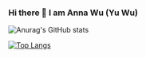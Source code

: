 ### Hi there 👋 I am Anna Wu (Yu Wu)

![Anurag's GitHub stats](https://github-readme-stats.vercel.app/api?username=Yurawoo&hide=contribs,prs)

[![Top Langs](https://github-readme-stats.vercel.app/api/top-langs/?username=Yurawoo&layout=compact)](https://github.com/anuraghazra/github-readme-stats)



<!--
**Yurawoo/Yurawoo** is a ✨ _special_ ✨ repository because its `README.md` (this file) appears on your GitHub profile.

Here are some ideas to get you started:

- 🔭 I’m currently working on ...
- 🌱 I’m currently learning ...
- 👯 I’m looking to collaborate on ...
- 🤔 I’m looking for help with ...
- 💬 Ask me about ...
- 📫 How to reach me: ...
- 😄 Pronouns: ...
- ⚡ Fun fact: ...
-->
